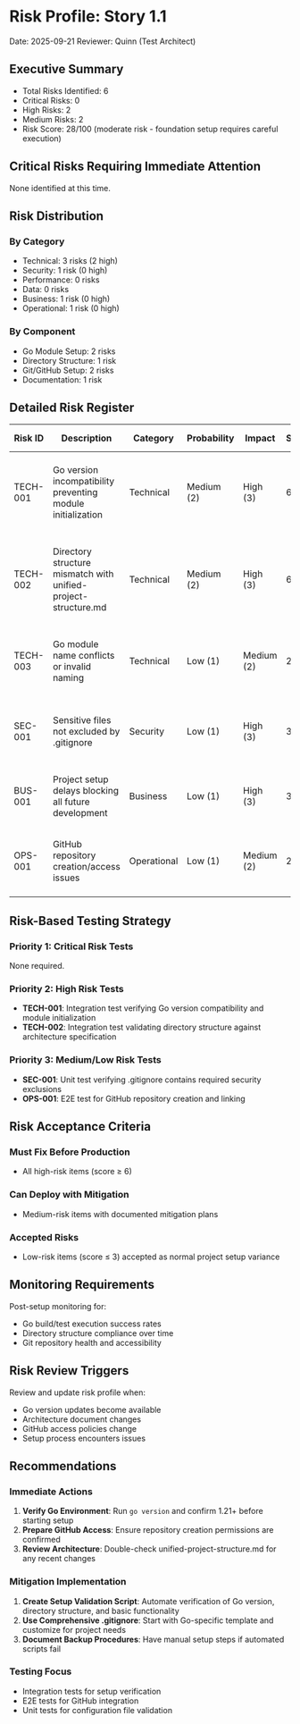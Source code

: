 # Risk Profile: Story 1.1

Date: 2025-09-21
Reviewer: Quinn (Test Architect)

## Executive Summary

- Total Risks Identified: 6
- Critical Risks: 0
- High Risks: 2
- Medium Risks: 2
- Risk Score: 28/100 (moderate risk - foundation setup requires careful execution)

## Critical Risks Requiring Immediate Attention

None identified at this time.

## Risk Distribution

### By Category

- Technical: 3 risks (2 high)
- Security: 1 risk (0 high)
- Performance: 0 risks
- Data: 0 risks
- Business: 1 risk (0 high)
- Operational: 1 risk (0 high)

### By Component

- Go Module Setup: 2 risks
- Directory Structure: 1 risk
- Git/GitHub Setup: 2 risks
- Documentation: 1 risk

## Detailed Risk Register

| Risk ID  | Description | Category | Probability | Impact | Score | Priority | Mitigation Strategy |
|----------|-------------|----------|-------------|--------|-------|----------|-------------------|
| TECH-001 | Go version incompatibility preventing module initialization | Technical | Medium (2) | High (3) | 6 | High | Verify Go 1.21+ installation before setup; include version check in setup script |
| TECH-002 | Directory structure mismatch with unified-project-structure.md | Technical | Medium (2) | High (3) | 6 | High | Cross-reference structure against architecture doc; create validation script |
| TECH-003 | Go module name conflicts or invalid naming | Technical | Low (1) | Medium (2) | 2 | Low | Use standard naming convention; validate module name format |
| SEC-001 | Sensitive files not excluded by .gitignore | Security | Low (1) | High (3) | 3 | Medium | Include comprehensive .gitignore template; audit before first commit |
| BUS-001 | Project setup delays blocking all future development | Business | Low (1) | High (3) | 3 | Medium | Plan setup as high-priority task; have backup setup procedures |
| OPS-001 | GitHub repository creation/access issues | Operational | Low (1) | Medium (2) | 2 | Low | Verify GitHub access beforehand; have alternative hosting options |

## Risk-Based Testing Strategy

### Priority 1: Critical Risk Tests

None required.

### Priority 2: High Risk Tests

- **TECH-001**: Integration test verifying Go version compatibility and module initialization
- **TECH-002**: Integration test validating directory structure against architecture specification

### Priority 3: Medium/Low Risk Tests

- **SEC-001**: Unit test verifying .gitignore contains required security exclusions
- **OPS-001**: E2E test for GitHub repository creation and linking

## Risk Acceptance Criteria

### Must Fix Before Production

- All high-risk items (score ≥ 6)

### Can Deploy with Mitigation

- Medium-risk items with documented mitigation plans

### Accepted Risks

- Low-risk items (score ≤ 3) accepted as normal project setup variance

## Monitoring Requirements

Post-setup monitoring for:

- Go build/test execution success rates
- Directory structure compliance over time
- Git repository health and accessibility

## Risk Review Triggers

Review and update risk profile when:

- Go version updates become available
- Architecture document changes
- GitHub access policies change
- Setup process encounters issues

## Recommendations

### Immediate Actions

1. **Verify Go Environment**: Run `go version` and confirm 1.21+ before starting setup
2. **Prepare GitHub Access**: Ensure repository creation permissions are confirmed
3. **Review Architecture**: Double-check unified-project-structure.md for any recent changes

### Mitigation Implementation

1. **Create Setup Validation Script**: Automate verification of Go version, directory structure, and basic functionality
2. **Use Comprehensive .gitignore**: Start with Go-specific template and customize for project needs
3. **Document Backup Procedures**: Have manual setup steps if automated scripts fail

### Testing Focus

- Integration tests for setup verification
- E2E tests for GitHub integration
- Unit tests for configuration file validation